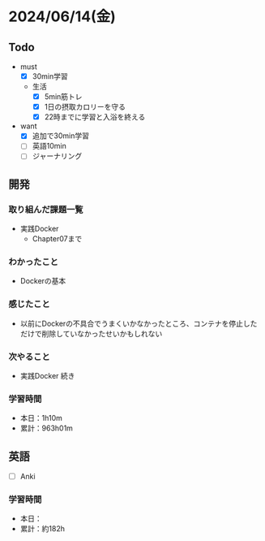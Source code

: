 # 2024/06/14(金)

## Todo

- must
  - [x] 30min学習
  - 生活
    - [x] 5min筋トレ
    - [x] 1日の摂取カロリーを守る
    - [x] 22時までに学習と入浴を終える
- want
  - [x] 追加で30min学習
  - [ ] 英語10min
  - [ ] ジャーナリング

## 開発

### 取り組んだ課題一覧

- 実践Docker
  - Chapter07まで

### わかったこと

- Dockerの基本

### 感じたこと

- 以前にDockerの不具合でうまくいかなかったところ、コンテナを停止しただけで削除していなかったせいかもしれない

### 次やること

- 実践Docker 続き

### 学習時間

- 本日：1h10m
- 累計：963h01m

## 英語

- [ ] Anki

### 学習時間

- 本日：
- 累計：約182h
